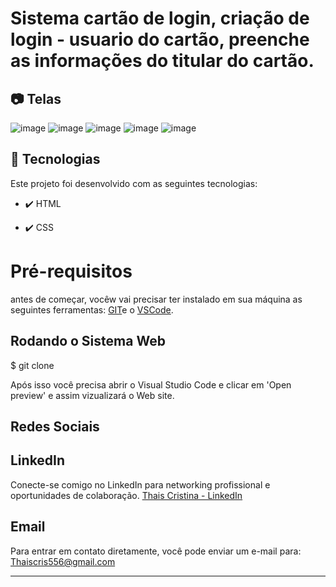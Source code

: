 # Sistema cartão de login, criação de login - usuario do cartão, preenche as informações do titular do cartão.

## 📷 Telas
![image](https://github.com/thaiscris24/Website-ecommerce/assets/114692153/2da8a33f-1ea3-443a-9d2e-8d05e49a5d92)
![image](https://github.com/thaiscris24/Website-ecommerce/assets/114692153/9b231fce-eb2a-4c94-a331-c59f717fe8c2)
![image](https://github.com/thaiscris24/Website-ecommerce/assets/114692153/48833e15-26cc-4465-8b66-ee3f8313307f)
![image](https://github.com/thaiscris24/Website-ecommerce/assets/114692153/2726a67d-78fd-431e-9881-fe443db83873)
![image](https://github.com/thaiscris24/Website-ecommerce/assets/114692153/70bc93b4-6ffa-498b-a0b0-6eede8a817c5)


## 🚀 Tecnologias

Este projeto foi desenvolvido com as seguintes tecnologias:

- ✔️ HTML

- ✔️ CSS


# Pré-requisitos

antes de começar, vocêw vai precisar ter instalado em sua máquina as seguintes ferramentas: [GIT](https://git-scm.com/)e o [VSCode](https://code.visualstudio.com/download).

<h2> Rodando o Sistema Web </h2>
$ git clone <https://github.com/thaiscris24/Website-ecommerce>

Após isso você precisa abrir o Visual Studio Code e clicar em 'Open preview' e assim vizualizará o Web site.



## Redes Sociais

## LinkedIn
Conecte-se comigo no LinkedIn para networking profissional e oportunidades de colaboração.
[Thais Cristina - LinkedIn](https://www.linkedin.com/in/thais-cristina-40b312179/)

## Email
Para entrar em contato diretamente, você pode enviar um e-mail para:
[Thaiscris556@gmail.com](mailto:Thaiscris556@gmail.com)



---
